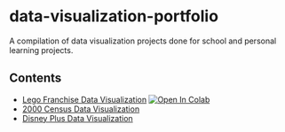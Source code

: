 # data-visualization-portfolio
A compilation of data visualization projects done for school and personal learning projects.

## Contents
- [Lego Franchise Data Visualization](https://github.com/JaxLabs/data-visualization-portfolio/blob/main/INFO143_CA2_jacqueep.ipynb) 
 [![Open In Colab](https://colab.research.google.com/assets/colab-badge.svg)](https://colab.research.google.com/drive/1ao-VQX0I5gXe5Sf59w0AtHDklJnr7rAP?usp=sharing)
 - [2000 Census Data Visualization](https://github.com/JaxLabs/data-visualization-portfolio/blob/main/INFO143_CA3_Jacqueep%20(1).ipynb)
- [Disney Plus Data Visualization](https://github.com/JaxLabs/data-visualization-portfolio/blob/main/INFO143_CA4_Jacqueep.ipynb)
